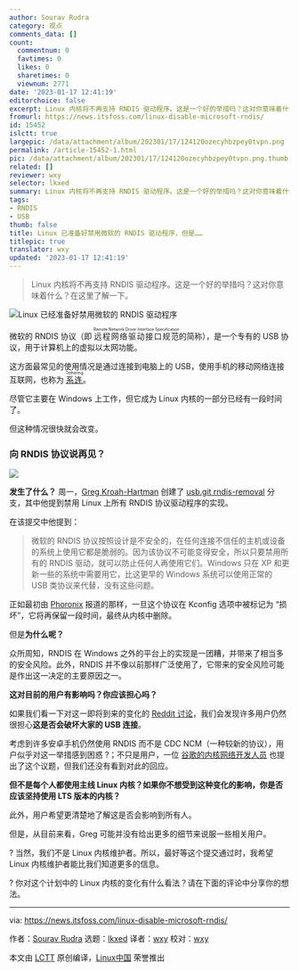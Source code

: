 ```yaml
---
author: Sourav Rudra
category: 观点
comments_data: []
count:
  commentnum: 0
  favtimes: 0
  likes: 0
  sharetimes: 0
  viewnum: 2771
date: '2023-01-17 12:41:19'
editorchoice: false
excerpt: Linux 内核将不再支持 RNDIS 驱动程序。这是一个好的举措吗？这对你意味着什么？在这里了解一下。
fromurl: https://news.itsfoss.com/linux-disable-microsoft-rndis/
id: 15452
islctt: true
largepic: /data/attachment/album/202301/17/124120ozecyhbzpey0tvpn.png
permalink: /article-15452-1.html
pic: /data/attachment/album/202301/17/124120ozecyhbzpey0tvpn.png.thumb.jpg
related: []
reviewer: wxy
selector: lkxed
summary: Linux 内核将不再支持 RNDIS 驱动程序。这是一个好的举措吗？这对你意味着什么？在这里了解一下。
tags:
- RNDIS
- USB
thumb: false
title: Linux 已准备好禁用微软的 RNDIS 驱动程序，但是……
titlepic: true
translator: wxy
updated: '2023-01-17 12:41:19'
---
```



> 
> Linux 内核将不再支持 RNDIS 驱动程序。这是一个好的举措吗？这对你意味着什么？在这里了解一下。
> 
> 
> 


![Linux 已经准备好禁用微软的 RNDIS 驱动程序](/data/attachment/album/202301/17/124120ozecyhbzpey0tvpn.png)


微软的 RNDIS 协议（即 <ruby> 远程网络驱动接口规范 <rt>  Remote Network Driver Interface Specification </rt></ruby> 的简称），是一个专有的 USB 协议，用于计算机上的虚拟以太网功能。


这方面最常见的使用情况是通过连接到电脑上的 USB，使用手机的移动网络连接互联网，也称为 <ruby> <a href="https://en.wikipedia.org/wiki/Tethering">  系连 </a> <rt>  Tethering </rt></ruby>。


尽管它主要在 Windows 上工作，但它成为 Linux 内核的一部分已经有一段时间了。


但这种情况很快就会改变。


### 向 RNDIS 协议说再见？


![](/data/attachment/album/202301/17/124120j63b6c43bqs1yx4i.jpg)


**发生了什么？** 周一，[Greg Kroah-Hartman](https://twitter.com/gregkh) 创建了 [usb.git rndis-removal](https://git.kernel.org/pub/scm/linux/kernel/git/gregkh/usb.git/commit/?h=rndis-removal&id=5eb127bb9741c1480aff95ffa4e1bd4cd9b5b16d) 分支，其中他提到禁用 Linux 上所有 RNDIS 协议驱动程序的实现。


在该提交中他提到：



> 
> 微软的 RNDIS 协议按照设计是不安全的，在任何连接不信任的主机或设备的系统上使用它都是脆弱的。因为该协议不可能变得安全，所以只要禁用所有的 RNDIS 驱动，就可以防止任何人再使用它们。Windows 只在 XP 和更新一些的系统中需要用它，比这更早的 Windows 系统可以使用正常的 USB 类协议来代替，没有这些问题。
> 
> 
> 


正如最初由 [Phoronix](https://www.phoronix.com/news/Linux-Disabling-RNDIS-Drivers) 报道的那样，一旦这个协议在 Kconfig 选项中被标记为 “损坏”，它将再保留一段时间，最终从内核中删除。


但是**为什么呢？**


众所周知，RNDIS 在 Windows 之外的平台上的实现是一团糟，并带来了相当多的安全风险。此外，RNDIS 并不像以前那样广泛使用了，它带来的安全风险可能是作出这一决定的主要原因之一。


**这对目前的用户有影响吗？你应该担心吗？**


如果我们看一下对这一即将到来的变化的 [Reddit 讨论](https://www.reddit.com/r/linux/comments/108avzx/linux_preparing_to_disable_drivers_for_microsofts/)，我们会发现许多用户仍然很担心**这是否会破坏大家的 USB 连接**。


考虑到许多安卓手机仍然使用 RNDIS 而不是 CDC NCM（一种较新的协议），用户似乎对这一举措感到困惑 ?；不只是用户，一位 [谷歌的内核网络开发人员](https://lkml.org/lkml/2022/11/23/1502) 也提出了这个议题，但我们还没有看到对此的回应。


**但不是每个人都使用主线 Linux 内核？如果你不想受到这种变化的影响，你是否应该坚持使用 LTS 版本的内核？**


此外，用户希望更清楚地了解这是否会影响到所有人。


但是，从目前来看，Greg 可能并没有给出更多的细节来说服一些相关用户。


? 当然，我们不是 Linux 内核维护者。所以，最好等这个提交通过时，我希望 Linux 内核维护者能比我们知道更多的信息。


? 你对这个计划中的 Linux 内核的变化有什么看法？请在下面的评论中分享你的想法。




---


via: <https://news.itsfoss.com/linux-disable-microsoft-rndis/>


作者：[Sourav Rudra](https://news.itsfoss.com/author/sourav/) 选题：[lkxed](https://github.com/lkxed) 译者：[wxy](https://github.com/wxy) 校对：[wxy](https://github.com/wxy)


本文由 [LCTT](https://github.com/LCTT/TranslateProject) 原创编译，[Linux中国](https://linux.cn/) 荣誉推出